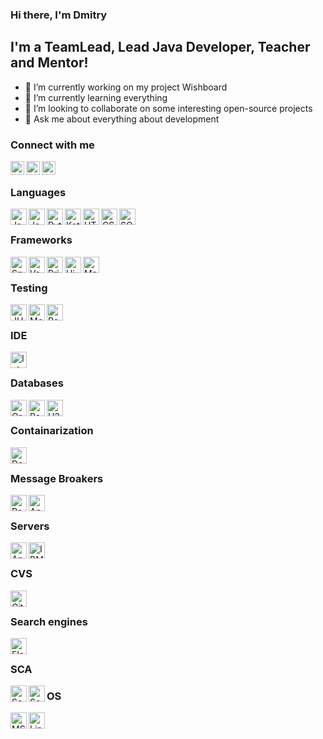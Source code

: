 ### Hi there, I'm Dmitry

## I'm a TeamLead, Lead Java Developer, Teacher and Mentor!

- 🔭 I’m currently working on my project Wishboard
- 🌱 I’m currently learning everything
- 👯 I’m looking to collaborate on some interesting open-source projects
- 💬 Ask me about everything about development

### Connect with me

[<img align="left" alt="Telegram" width="22px" src="https://user-images.githubusercontent.com/37687109/131245853-97a29725-6072-450e-92ae-62cd11458db0.png"/>][phone]
[<img align="left" alt="LinkedIn" width="22px" src="https://user-images.githubusercontent.com/37687109/131246179-2fabd8a7-a7d4-4a2f-9367-d12cbb9ee3e3.png"/>][linkedin]
[<img align="left" alt="YouTube" width="22px" src="https://user-images.githubusercontent.com/37687109/131245879-108e8b9b-7e64-45ba-8349-86f6cf80ce51.png"/>][youtube]

<br/>

### Languages

<img align="left" alt="Java" width="26px" src="https://user-images.githubusercontent.com/37687109/131246131-5532646e-1e89-4333-b4bc-7cfa744bc97d.png"/>
<img align="left" alt="JavaScript" width="26px" src="https://user-images.githubusercontent.com/37687109/131246444-4f65b0fe-efba-47fd-861a-3190e9bd4122.png"/>
<img align="left" alt="Python" width="26px" src="https://user-images.githubusercontent.com/37687109/131246470-c6d321a6-ed93-4b74-bd73-a9d07b43cbc9.jpg"/>
<img align="left" alt="Kotlin" width="26px" src="https://user-images.githubusercontent.com/37687109/131246492-7b3da6b0-7f92-479f-b596-408e3f23ce87.jpg"/>
<img align="left" alt="HTML5" height="26px" src="https://user-images.githubusercontent.com/37687109/131246376-9e4fc21a-b441-40e8-86f1-cc20276ad697.png"/>
<img align="left" alt="CSS3" height="26px" src="https://user-images.githubusercontent.com/37687109/131246413-23818e4d-0808-46e7-b05b-d9ef7e3a34de.png"/>
<img align="left" alt="SQL" height="26px" src="https://user-images.githubusercontent.com/37687109/131247471-ee3939f8-33fa-4fb6-ba59-68bc57b897a9.png"/>

<br/>

### Frameworks

<img align="left" alt="Spring Framework" height="26px" src="https://user-images.githubusercontent.com/37687109/131247108-0d722dc1-ca6e-4c59-b337-7b4c8fc51f03.png"/>
<img align="left" alt="Vaadin" height="26px" src="https://user-images.githubusercontent.com/37687109/131247420-d72cf602-889d-43cc-a7c2-987f514e788c.png"/>
<img align="left" alt="Primefaces" height="26px" src="https://user-images.githubusercontent.com/37687109/131247258-bd6a4f5d-25ec-4b29-bcc9-a7021017b16c.png"/>
<img align="left" alt="Hibernate" height="26px" src="https://user-images.githubusercontent.com/37687109/131247396-68a49b00-1bfd-40e3-9111-14f6abe68dc5.png"/>
<img align="left" alt="Maven" height="26px" src="https://user-images.githubusercontent.com/37687109/131246237-7011f3f6-b793-46e9-bff7-06d57662c433.png"/>

<br/>

### Testing

<img align="left" alt="JUnit5" height="26px" src="https://user-images.githubusercontent.com/37687109/131247176-eb5ec8a3-add3-4e32-9304-d7cb875f92ec.png"/>
<img align="left" alt="Mockito" height="26px" src="https://user-images.githubusercontent.com/37687109/131247079-474e8d4c-f00e-4b4f-b48a-8f5dd2c80387.png"/>
<img align="left" alt="PowerMock" height="26px" src="https://user-images.githubusercontent.com/37687109/131247232-57b994d3-ccf8-4c6f-9448-594800e2f296.png"/>

<br/>

### IDE

<img align="left" alt="IntelliJ IDEA" width="26px" src="https://user-images.githubusercontent.com/37687109/131245775-3d97e17b-ad11-498a-b8ae-f86af5167740.png"/>

<br/>

### Databases

<img align="left" alt="Oracle DB" height="26px" src="https://user-images.githubusercontent.com/37687109/131246628-17b394f1-c1eb-481a-b55e-83ae0f08b0ca.png"/>
<img align="left" alt="PostgreSQL" width="26px" src="https://user-images.githubusercontent.com/37687109/131246654-4b22086c-c5bd-449a-baa4-9b736131840d.png"/>
<img align="left" alt="H2" width="26px" src="https://user-images.githubusercontent.com/37687109/131247152-eb0877da-e395-4140-baa8-14eea0957d2d.png"/>

<br/>

### Containarization

<img align="left" alt="Docker" height="26px" src="https://user-images.githubusercontent.com/37687109/131246864-e5645b90-4bbd-4b90-977e-27e22d7bab62.jpg"/>

<br/>

### Message Broakers

<img align="left" alt="RabbitMQ" height="26px" src="https://user-images.githubusercontent.com/37687109/131246951-ad4e368e-a20e-4b35-8ce6-44efde1da6ce.png"/>
<img align="left" alt="Apache ActiveMQ" height="26px" src="https://user-images.githubusercontent.com/37687109/131246978-55cf45eb-428d-4b45-a747-c8a1267378d2.png"/>

<br/>

### Servers

<img align="left" alt="Apache Tomcat" height="26px" src="https://user-images.githubusercontent.com/37687109/131246802-13614ace-5876-435b-838e-04bca9d8139b.png"/>
<img align="left" alt="IBM WebSphere" height="26px" src="https://user-images.githubusercontent.com/37687109/131247275-22828280-a807-4fe7-a3be-9b80d4657e35.png"/>

<br/>

### CVS

<img align="left" alt="Git" height="26px" src="https://user-images.githubusercontent.com/37687109/131246348-f0670002-d8d9-4d61-ab61-0c2a1ac6ca7f.png"/>

<br/>

### Search engines

<img align="left" alt="Elasticsearch" height="26px" src="https://user-images.githubusercontent.com/37687109/131247034-fcded8e6-52e3-48e8-ac51-9d7923512766.png"/>

<br/>

### SCA

<img align="left" alt="SonarQube" height="26px" src="https://user-images.githubusercontent.com/37687109/131247339-bd2c67f4-daae-4612-8955-b6f760a9fe71.png"/>
<img align="left" alt="Sonarlint" height="26px" src="https://user-images.githubusercontent.com/37687109/131247378-116eb2a5-f2ed-468f-a6c3-edfbe6a7b06d.png"/>

### OS

<img align="left" alt="MS Windows" height="26px" src="https://user-images.githubusercontent.com/37687109/131247446-c1295ba8-6b96-478a-8835-463c992135cd.png"/>
<img align="left" alt="Linux" height="26px" src="https://user-images.githubusercontent.com/37687109/131247462-3dd8cffc-4723-4c0d-ae31-5489c05d1032.png"/>

[phone]: https://t.me/DoubleDPro
[youtube]: https://www.youtube.com/channel/UCCcP17sRdjXVSyEK8rvnj2w
[linkedin]: https://www.linkedin.com/in/dmitry-usachev-7634421a9
